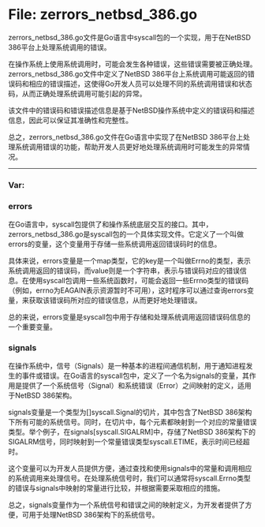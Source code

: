 # File: zerrors_netbsd_386.go

zerrors_netbsd_386.go文件是Go语言中syscall包的一个实现，用于在NetBSD 386平台上处理系统调用的错误。

在操作系统上使用系统调用时，可能会发生各种错误，这些错误需要被正确处理。zerrors_netbsd_386.go文件中定义了NetBSD 386平台上系统调用可能返回的错误码和相应的错误描述，这使得Go开发人员可以处理不同的系统调用错误和状态码，从而正确处理系统调用可能引起的异常。

该文件中的错误码和错误描述信息是基于NetBSD操作系统中定义的错误码和描述信息，因此可以保证其准确性和完整性。

总之，zerrors_netbsd_386.go文件在Go语言中实现了在NetBSD 386平台上处理系统调用错误的功能，帮助开发人员更好地处理系统调用时可能发生的异常情况。




---

### Var:

### errors

在Go语言中，syscall包提供了和操作系统底层交互的接口。其中，zerrors_netbsd_386.go是syscall包的一个具体实现文件。它定义了一个叫做errors的变量，这个变量用于存储一些系统调用返回错误码时的信息。

具体来说，errors变量是一个map类型，它的key是一个叫做Errno的类型，表示系统调用返回的错误码，而value则是一个字符串，表示与错误码对应的错误信息。在使用syscall包调用一些系统函数时，可能会返回一些Errno类型的错误码（例如，errno为EAGAIN表示资源暂时不可用），这时程序可以通过查询errors变量，来获取该错误码所对应的错误信息，从而更好地处理错误。

总的来说，errors变量是syscall包中用于存储和处理系统调用返回错误码信息的一个重要变量。



### signals

在操作系统中，信号（Signals）是一种基本的进程间通信机制，用于通知进程发生的事件或错误。在Go语言的syscall包中，定义了一个名为signals的变量，其作用是提供了一个系统信号（Signal）和系统错误（Error）之间映射的定义，适用于NetBSD 386架构。

signals变量是一个类型为[]syscall.Signal的切片，其中包含了NetBSD 386架构下所有可能的系统信号。同时，在切片中，每个元素都映射到一个对应的常量错误类型。举个例子，在signals[syscall.SIGALRM]中，存储了NetBSD 386架构下的SIGALRM信号，同时映射到一个常量错误类型syscall.ETIME，表示时间已经超时。

这个变量可以为开发人员提供方便，通过查找和使用signals中的常量和调用相应的系统调用来处理信号。在处理系统信号时，我们可以通常将syscall.Errno类型的错误与signals中映射的常量进行比较，并根据需要采取相应的措施。

总之，signals变量作为一个系统信号和错误之间的映射定义，为开发者提供了方便，可用于处理NetBSD 386架构下的系统信号。



